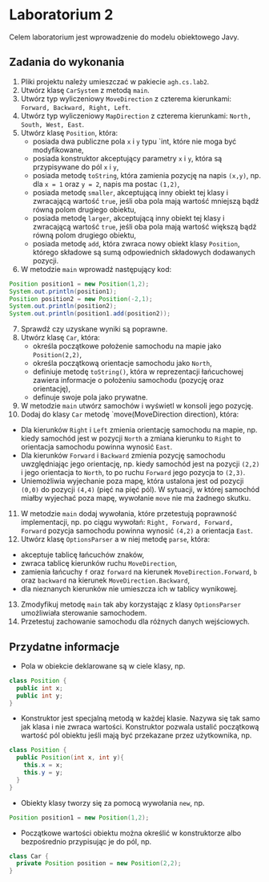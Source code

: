 # Laboratorium 2

Celem laboratorium jest wprowadzenie do modelu obiektowego Javy.


## Zadania do wykonania

1. Pliki projektu należy umieszczać w pakiecie `agh.cs.lab2`.
2. Utwórz klasę `CarSystem` z metodą `main`.
3. Utwórz typ wyliczeniowy `MoveDirection` z czterema kierunkami: `Forward, Backward, Right, Left`.
4. Utwórz typ wyliczeniowy `MapDirection` z czterema kierunkami: `North, South, West, East`.
5. Utwórz klasę `Position`, która:
   * posiada dwa publiczne pola `x` i `y` typu `int, które nie moga być modyfikowane,
   * posiada konstruktor akceptujący parametry `x` i `y`, która są przypisywane do pól `x` i `y`,
   * posiada metodę `toString`, która zamienia pozycję na napis `(x,y)`, np. dla `x = 1` oraz `y = 2`, napis ma postac
     `(1,2)`,
   * posiada metodę `smaller`, akceptującą inny obiekt tej klasy i zwracającą wartość `true`, jeśli oba pola mają
     wartość mniejszą bądź równą polom drugiego obiektu,
   * posiada metodę `larger`, akceptującą inny obiekt tej klasy i zwracającą wartość `true`, jeśli oba pola mają
     wartość większą bądź równą polom drugiego obiektu,
   * posiada metodę `add`, która zwraca nowy obiekt klasy `Position`, którego składowe są sumą odpowiednich składowych
     dodawanych pozycji.
6. W metodzie `main` wprowadź następujący kod:
```java
Position position1 = new Position(1,2);
System.out.println(position1);
Position position2 = new Position(-2,1);
System.out.println(position2);
System.out.println(position1.add(position2));
```
7. Sprawdź czy uzyskane wyniki są poprawne.
8. Utwórz klasę `Car`, która:
   * określa początkowe położenie samochodu na mapie jako `Position(2,2)`,
   * określa początkową orientacje samochodu jako `North`,
   * definiuje metodę `toString()`, która w reprezentacji łańcuchowej zawiera informacje o położeniu samochodu (pozycję
     oraz orientację),
   * definuje swoje pola jako prywatne.
9. W metodzie `main` utwórz samochów i wyświetl w konsoli jego pozycję.
10. Dodaj do klasy `Car` metodę `move(MoveDirection direction), która:
   * Dla kierunków `Right` i `Left` zmienia orientację samochodu na mapie, np. kiedy samochód jest w pozycji `North` a
     zmiana kierunku to `Right` to orientacja samochodu powinna wynosić `East`.
   * Dla kierunków `Forward` i `Backward` zmienia pozycję samochodu uwzględniając jego orientację, np. kiedy samochód
     jest na pozycji `(2,2)` i jego orientacja to `North`, to po ruchu `Forward` jego pozycja to `(2,3)`.
   * Uniemożliwia wyjechanie poza mapę, która ustalona jest od pozycji `(0,0)` do pozycji `(4,4)` (pięć na pięć pól). W
     sytuacji, w której samochód miałby wyjechać poza mapę, wywołanie `move` nie ma żadnego skutku.
11. W metodzie `main` dodaj wywołania, które przetestują poprawność implementacji, np. po ciągu wywołań: `Right, Forward,
   Forward, Forward` pozycja samochodu powinna wynosić `(4,2)` a orientacja `East`.
12. Utwórz klasę `OptionsParser` a w niej metodę `parse`, która:
   * akceptuje tablicę łańcuchów znaków,
   * zwraca tablicę kierunków ruchu `MoveDirection`,
   * zamienia łańcuchy `f` oraz `forward` na kierunek `MoveDirection.Forward`, `b` oraz `backward` na kierunek
     `MoveDirection.Backward`,
   * dla nieznanych kierunków nie umieszcza ich w tablicy wynikowej.
13. Zmodyfikuj metodę `main` tak aby korzystając z klasy `OptionsParser` umożliwiała sterowanie samochodem.
14. Przetestuj zachowanie samochodu dla różnych danych wejściowych.

## Przydatne informacje

* Pola w obiekcie deklarowane są w ciele klasy, np. 
```java
class Position {
  public int x;
  public int y;
}
```
* Konstruktor jest specjalną metodą w każdej klasie. Nazywa się tak samo jak klasa i nie zwraca wartości. Konstruktor 
pozwala ustalić początkową wartość pól obiektu jeśli mają być przekazane przez użytkownika, np.
```java
class Position {
  public Position(int x, int y){
    this.x = x;
    this.y = y;
  }
}
```
* Obiekty klasy tworzy się za pomocą wywołania `new`, np. 
```java
Position position1 = new Position(1,2);
```
* Początkowe wartości obiektu można określić w konstruktorze albo bezpośrednio przypisując je do pól, np.
```java
class Car {
  private Position position = new Position(2,2);
}
```
